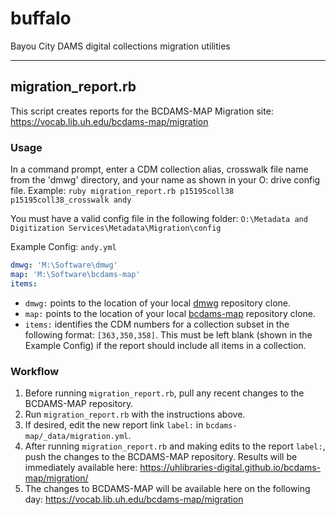 # buffalo
Bayou City DAMS digital collections migration utilities

---

## migration_report.rb

This script creates reports for the BCDAMS-MAP Migration site: https://vocab.lib.uh.edu/bcdams-map/migration

### Usage

In a command prompt, enter a CDM collection alias, crosswalk file name from the 'dmwg' directory, and your name as shown in your O: drive config file.
Example: `ruby migration_report.rb p15195coll38 p15195coll38_crosswalk andy`

You must have a valid config file in the following folder: `O:\Metadata and Digitization Services\Metadata\Migration\config`

Example Config: `andy.yml`
```yaml
dmwg: 'M:\Software\dmwg'
map: 'M:\Software\bcdams-map'
items:
```
- `dmwg:` points to the location of your local [dmwg](https://github.com/uhlibraries-digital/dmwg) repository clone.
- `map:` points to the location of your local [bcdams-map](https://github.com/uhlibraries-digital/bcdams-map) repository clone.
- `items:` identifies the CDM numbers for a collection subset in the following format: `[363,350,358]`. This must be left blank (shown in the Example Config) if the report should include all items in a collection.

### Workflow

1. Before running `migration_report.rb`, pull any recent changes to the BCDAMS-MAP repository.
2. Run `migration_report.rb` with the instructions above.
3. If desired, edit the new report link `label:` in `bcdams-map/_data/migration.yml`.
4. After running `migration_report.rb` and making edits to the report `label:`, push the changes to the BCDAMS-MAP repository. Results will be immediately available here: https://uhlibraries-digital.github.io/bcdams-map/migration/
5. The changes to BCDAMS-MAP will be available here on the following day: https://vocab.lib.uh.edu/bcdams-map/migration
